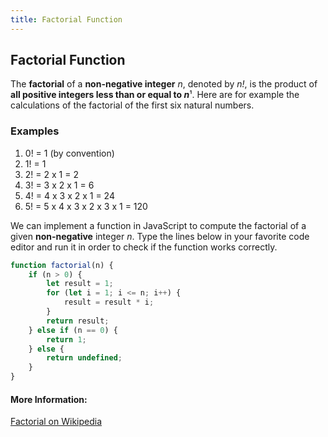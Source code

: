 ```yaml
---
title: Factorial Function
---
```

## Factorial Function

The __factorial__ of a __non-negative integer__ _n_, denoted by _n!_, is the product of __all positive integers less than or equal to *n*__&sup1;. Here are for example the calculations of the factorial of the first six natural numbers.

### Examples

1. 0! = 1 (by convention)
2. 1! = 1
3. 2! = 2 x 1 = 2
4. 3! = 3 x 2 x 1 = 6
5. 4! = 4 x 3 x 2 x 1 = 24
6. 5! = 5 x 4 x 3 x 2 x 3 x 1 = 120

We can implement a function in JavaScript to compute the factorial of a given __non-negative__ integer _n_. Type the lines below in your favorite code editor and run it in order to check if the function works correctly. 
```javascript
function factorial(n) {
    if (n > 0) {
        let result = 1;
        for (let i = 1; i <= n; i++) {
            result = result * i;
        }
        return result;
    } else if (n == 0) {
        return 1;
    } else {
        return undefined;
    }
}
```

#### More Information:
[Factorial on Wikipedia](https://en.wikipedia.org/wiki/Factorial)
